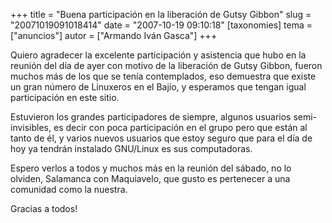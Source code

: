 +++
title = "Buena participación en la liberación de Gutsy Gibbon"
slug = "20071019091018414"
date = "2007-10-19 09:10:18"
[taxonomies]
tema = ["anuncios"]
autor = ["Armando Iván Gasca"]
+++

Quiero agradecer la excelente participación y asistencia que hubo en la
reunión del día de ayer con motivo de la liberación de Gutsy Gibbon,
fueron muchos más de los que se tenía contemplados, eso demuestra que
existe un gran número de Linuxeros en el Bajío, y esperamos que tengan
igual participación en este sitio.

Estuvieron los grandes participadores de siempre, algunos usuarios
semi-invisibles, es decir con poca participación en el grupo pero que
están al tanto de él, y varios nuevos usuarios que estoy seguro que para
el día de hoy ya tendrán instalado GNU/Linux es sus computadoras.

Espero verlos a todos y muchos más en la reunión del sábado, no lo
olviden, Salamanca con Maquiavelo, que gusto es pertenecer a una
comunidad como la nuestra.

Gracias a todos!

